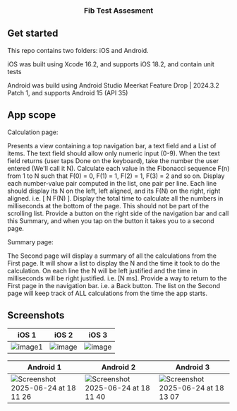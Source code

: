 <h3 align="center">Fib Test Assesment</h3>

## Get started
This repo contains two folders: iOS and Android.

iOS was built using Xcode 16.2, and supports iOS 18.2, and contain unit tests

Android was build using Android Studio Meerkat Feature Drop | 2024.3.2 Patch 1, and supports Android 15 (API 35)

## App scope

Calculation page:

Presents a view containing a top navigation bar, a text field and a List of items.
The text field should allow only numeric input (0-9).
When the text field returns (user taps Done on the keyboard), take the number the user entered (We'll call it N).
Calculate each value in the Fibonacci sequence F(n) from 1 to N such that F(0) = 0, F(1) = 1, F(2) = 1, F(3) = 2 and so on.
Display each number-value pair computed in the list, one pair per line.
Each line should display its N on the left, left aligned, and its F(N) on the right, right aligned. i.e.  [ N        F(N) ].
Display the total time to calculate all the numbers in milliseconds at the bottom of the page. This should not be part of the scrolling list.
Provide a button on the right side of the navigation bar and call this Summary, and when you tap on the button it takes you to a second page.


Summary page:

The Second page will display a summary of all the calculations from the First page.
It will show a list to display the N and the time it took to do the calculation.
On each line the N will be left justified and the time in milliseconds will be right justified. i.e.  [N ms].
Provide a way to return to the First page in the navigation bar. i.e. a Back button.
The list on the Second page will keep track of ALL calculations from the time the app starts.

## Screenshots

| iOS 1                                   | iOS 2                                                            | iOS 3                                                |
| --------------------------------------- | ---------------------------------------------------------------- | ---------------------------------------------------- |
| ![image1](https://github.com/user-attachments/assets/47275792-112a-489d-9e10-eac2a05d420d) | ![image](https://github.com/user-attachments/assets/556581c9-16f6-4cda-8e55-813f4f8ef810) | ![image](https://github.com/user-attachments/assets/87bc4f7b-ecb7-4782-88a3-2d20c4f50573) |



| Android 1                                   | Android 2                                                            | Android 3                                                |
| --------------------------------------- | ---------------------------------------------------------------- | ---------------------------------------------------- |
| ![Screenshot 2025-06-24 at 18 11 26](https://github.com/user-attachments/assets/114753f3-8bbd-4e19-96d1-a05e7dbbac6f) | ![Screenshot 2025-06-24 at 18 11 40](https://github.com/user-attachments/assets/3d6df893-d534-4cff-8714-26d6933cd0a2) | ![Screenshot 2025-06-24 at 18 13 07](https://github.com/user-attachments/assets/163d680e-456e-4956-8c72-e7c9e89e32c9) |







